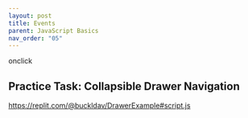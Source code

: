 ```yaml
---
layout: post
title: Events
parent: JavaScript Basics
nav_order: "05"
---
```


onclick

## Practice Task: Collapsible Drawer Navigation

https://replit.com/@buckldav/DrawerExample#script.js
